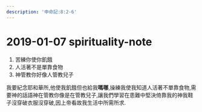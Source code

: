```yaml
---
description: '申命記:8:2-6'
---
```


# 2019-01-07 spirituality-note

1. 苦練你使你飢餓
2. 人活著不是單靠食物
3. 神管教你好像人管教兒子

 ​ 我要紀念耶和華所,他使我飢餓但也給我**嗎哪**,操練我使我知道人活著不單靠食物,需要神的話語神在管教你像是在管教兒子,讓我們學習在患難中堅決倚靠我的神我鞋子沒穿破衣服沒穿破,因上帝看故我生活中所需所求.

